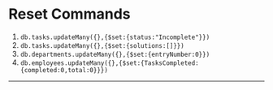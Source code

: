 # Reset Commands

1. `db.tasks.updateMany({},{$set:{status:"Incomplete"}})`
2. `db.tasks.updateMany({},{$set:{solutions:[]}})`
3. `db.departments.updateMany({},{$set:{entryNumber:0}})`
4. `db.employees.updateMany({},{$set:{TasksCompleted:{completed:0,total:0}}})`

---
